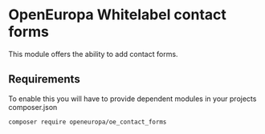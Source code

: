 # OpenEuropa Whitelabel contact forms

This module offers the ability to add contact forms.

## Requirements

To enable this you will have to provide dependent modules in your projects composer.json

```
composer require openeuropa/oe_contact_forms
```
